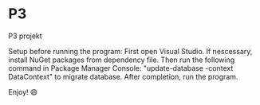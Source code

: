 # P3
P3 projekt

Setup before running the program:
  First open Visual Studio. If nescessary, install NuGet packages from dependency file. Then run the following command in Package Manager Console: "update-database -context DataContext" to migrate database. After completion, run the program.
 
 Enjoy! 😄
